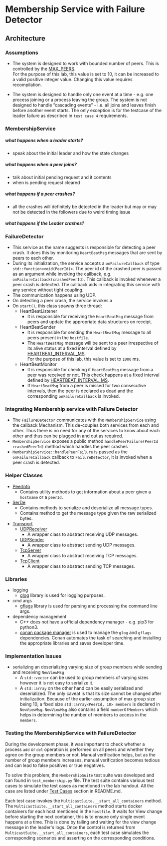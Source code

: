 # Membership Service with Failure Detector

## Architecture

### Assumptions
- The system is designed to work with bounded number of peers. This is controlled by the
[MAX_PEERS](src/message.h#L12). <br/>
For the purpose of this lab, this value is set to 10, it can be increased to a valid positive integer value.
Changing this value requires recompilation.

- The system is designed to handle only one event at a time - e.g. one process joining or a process leaving the group.
The system is not designed to handle ”cascading events” - i.e. all joins and leaves finish before another event starts. 
The only exception is for the testcase of the leader failure as described in `test case 4` requirements.

### MembershipService

##### what happens when a leader starts?
- speak about the initial leader and how the state changes
##### what happens when a peer joins?
- talk about initial pending request and it contents
- when is pending request cleared
##### what happens if a peer crashes?
- all the crashes will definitely be detected in the leader but may or may not be detected in the followers 
due to weird timing issue
##### what happens if the Leader crashes?

### FailureDetector
- This service as the name suggests is responsible for detecting a peer crash. It does this by monitoring `HeartBeatMsg`
messages that are sent by peers to each other. 
- During its initialization, the service accepts a `onFailureCallback` of type `std::function<void(PeerId)>`. 
The peer id of the crashed peer is passed as an argument while invoking the callback,
e.g. `onFailureCallback(crashedPeerId)`. This callback is invoked whenever a peer crash is detected. The callback aids
in integrating this service with any service without tight coupling.
- The communication happens using UDP.
- On detecting a peer crash, the service invokes a 
- On `start()`, this class spawns three thread:
    - HeartBeatListener
        - It is responsible for receiving the `HeartBeatMsg` message from peers and update the appropriate data
        structures on receipt.
    - HeartBeatSender
        - It is responsible for sending the `HeartBeatMsg` message to all peers present in the `hostfile`.
        - The `HeartBeatMsg` message will be sent to a peer irrespective of its alive status at a fixed interval defined
        by [HEARTBEAT_INTERVAL_MS](src/failure_detector.h#L13). <br/>
        For the purpose of this lab, this value is set to `1000` ms.
    - HeartBeatMonitor
        - It is responsible for checking if `HeartBeatMsg` message from a peer was received or not. This check happens
        at a fixed interval defined by [HEARTBEAT_INTERVAL_MS](src/failure_detector.h#L13).
        - If `HeartBeatMsg` from a peer is missed for two consecutive intervals, then the peer is declared as dead and
        the corresponding `onFailureCallback` is invoked. 

### Integrating Membership service with Failure Detector
- The `FailureDetector` communicates with the `MembershipService` using the callback Mechanism. This de-couples both
services from each and other. Thus there is no need for any of the services to know about each other and thus can be
plugged in and out as required.
- `MembershipService` exposes a public method `handlePeerFailure(PeerId crashedPeerId)` method which handles the peer
crashes
- `MembershipService::handlePeerFailure` is passed as the `onFailureCallback` callback to `FailureDetector`, it is
invoked when a peer crash is detected.

### Helper Classes
- [PeerInfo](src/utils.h#L29)
    - Contains utility methods to get information about a peer given a `hostname` or a `peerId`.
- [SerDe](src/serde.h)
    - Contains methods to serialize and deserialize all message types.
    - Contains method to get the message type given the raw serialized bytes.
- [Transport](src/network_utils.h)
    - [UDPReceiver](src/network_utils.h#L60)
        - A wrapper class to abstract receiving UDP messages.
    - [UDPSender](src/network_utils.h#L44)
        - A wrapper class to abstract sending UDP messages.
    - [TcpServer](src/network_utils.h#L96)
        - A wrapper class to abstract receiving TCP messages.
    - [TcpClient](src/network_utils.h#L74)
        - A wrapper class to abstract sending TCP messages.

### Libraries
- logging
    - [glog](https://github.com/google/glog) library is used for logging purposes.
- cmd args
    - [gflags](https://github.com/gflags/gflags) library is used for parsing and processing the command line args.
- dependency management
    - C++ does not have a official dependency manager - e.g. pip3 for python3.
    - [conan package manager](https://conan.io/) is used to manage the `glog` and `gflags` dependencies. 
    Conan automates the task of searching and installing the appropriate libraries and saves developer time.

### Implementation Issues
- serializing an deserializing varying size of group members while sending and receiving `NewViewMsg`
    - A `std::vector` can be used to group members of varying sizes however it is not easy to serialize it.
    - A `std::array` on the other hand can be easily serialized and deserialized. The only caveat is that its size 
    cannot be changed after initialization. Because of the earlier assumption of max group size being 10, a fixed size
    `std::array<PeerId, 10> members` is declared in `NewViewMsg`. `NewViewMsg` also contains a field `numberOfMembers`
    which helps in determining the number of members to access in the `members`.

### Testing the MembershipService with FailureDetector

During the development phase, it was important to check whether a process `add` or `del` operation is performed on all
peers and whether they agree on the group members or not. Manual verification helps, but as the number of group members
increases, manual verification becomes tedious and can lead to false positives or true negatives.

To solve this problem, the `MembershipSuite` test suite was developed and can found in `test_membership.py` file. The
test suite contains various test cases to simulate the test cases as mentioned in the lab handout. All the case are
listed under [Test Cases](README.md#Test-Cases) section in README.md.

Each test case invokes the `MulticastSuite.__start_all_containers` method. The `MulticastSuite.__start_all_containers`
method starts docker containers for each host mentioned in the `hostfile`. It waits for View change before starting the
next container, this is to ensure only single event happens at a time. This is done by tailing and waiting for the view
change message in the leader's logs. Once the control is returned from `MulticastSuite.__start_all_containers`, each
test case simulates the corresponding scenarios and asserting on the corresponding conditions. 